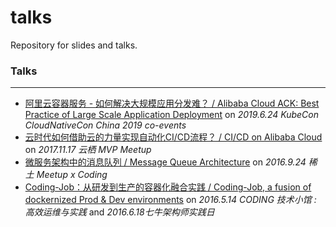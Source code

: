 # talks
Repository for slides and talks.


### Talks

---

* [阿里云容器服务 - 如何解决大规模应用分发难？ / Alibaba Cloud ACK: Best Practice of Large Scale Application Deployment]() on *2019.6.24 KubeCon CloudNativeCon China 2019 co-events*
* [云时代如何借助云的力量实现自动化CI/CD流程？ / CI/CD on Alibaba Cloud](https://yq.aliyun.com/articles/415822) on *2017.11.17 云栖 MVP Meetup*
* [微服务架构中的消息队列 / Message Queue Architecture](2016/message_queue) on *2016.9.24 稀土 Meetup x Coding*
* [Coding-Job：从研发到生产的容器化融合实践 / Coding-Job, a fusion of dockernized Prod & Dev environments](2016/coding_job) on *2016.5.14 CODING 技术小馆 : 高效运维与实践* and *2016.6.18七牛架构师实践日*

